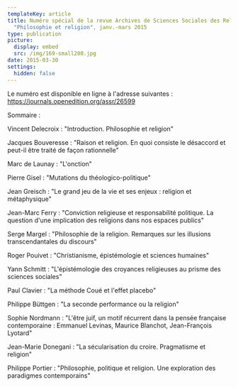```yaml
---
templateKey: article
title: Numéro spécial de la revue Archives de Sciences Sociales des Religions,
  "Philosophie et religion", janv.-mars 2015
type: publication
picture:
  display: embed
  src: /img/169-small200.jpg
date: 2015-03-30
settings:
  hidden: false
---
```

Le numéro est disponible en ligne à l'adresse suivantes : https://journals.openedition.org/assr/26599

Sommaire :

Vincent Delecroix : "Introduction. Philosophie et religion"

Jacques Bouveresse : "Raison et religion. En quoi consiste le désaccord et peut-il être traité de façon rationnelle"

Marc de Launay : "L'onction"

Pierre Gisel : "Mutations du théologico-politique"

Jean Greisch : "Le grand jeu de la vie et ses enjeux : religion et métaphysique"

Jean-Marc Ferry : "Conviction religieuse et responsabilité politique. La question d'une implication des religions dans nos espaces publics"

Serge Margel : "Philosophie de la religion. Remarques sur les illusions transcendantales du discours"

Roger Pouivet : "Christianisme, épistémologie et sciences humaines"

Yann Schmitt : "L'épistémologie des croyances religieuses au prisme des sciences sociales"

Paul Clavier : "La méthode Coué et l'effet placebo"

Philippe Büttgen : "La seconde performance ou la religion"

Sophie Nordmann : "L'être juif, un motif récurrent dans la pensée française contemporaine : Emmanuel Levinas, Maurice Blanchot, Jean-François Lyotard"

Jean-Marie Donegani : "La sécularisation du croire. Pragmatisme et religion"

Philippe Portier : "Philosophie, politique et religion. Une exploration des paradigmes contemporains"
